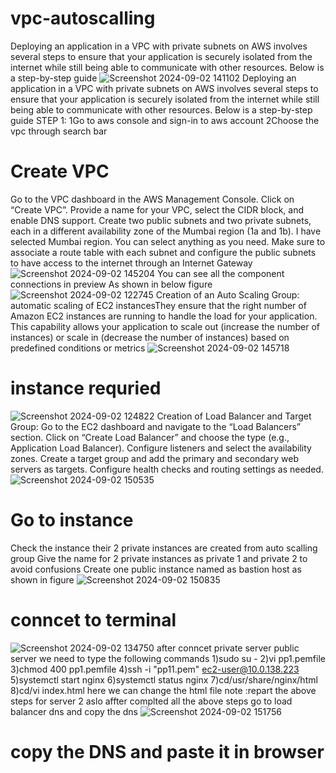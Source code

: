 # vpc-autoscalling
Deploying an application in a VPC with private subnets on AWS involves several steps to ensure that your application is securely isolated from the internet while still being able to communicate with other resources. Below is a step-by-step guide
    ![Screenshot 2024-09-02 141102](https://github.com/user-attachments/assets/fbb67311-4fca-4061-a387-61f54506ac03)
 Deploying an application in a VPC with private subnets on AWS involves several steps to ensure that your application is securely isolated from the internet while still being able to communicate with other resources. Below is a step-by-step guide
STEP 1:
1Go to aws console and sign-in to aws account
2Choose the vpc through search bar
# Create VPC
Go to the VPC dashboard in the AWS Management Console. Click on “Create VPC”. Provide a name for your VPC, select the CIDR block, and enable DNS support. Create two public subnets and two private subnets, each in a different availability zone of the Mumbai region (1a and 1b). I have selected Mumbai region. You can select anything as you need. Make sure to associate a route table with each subnet and configure the public subnets to have access to the internet through an Internet Gateway 
![Screenshot 2024-09-02 145204](https://github.com/user-attachments/assets/db4df598-8d89-408f-a7ee-f658dcded50c)
You can see all the component connections in preview
As shown in below figure
![Screenshot 2024-09-02 122745](https://github.com/user-attachments/assets/f88b479d-bccb-435c-8520-416501051458)
Creation of an Auto Scaling Group:
automatic scaling of EC2 instancesThey ensure that the right number of Amazon EC2 instances are running to handle the load for your application. This capability allows your application to scale out (increase the number of instances) or scale in (decrease the number of instances) based on predefined conditions or metrics
![Screenshot 2024-09-02 145718](https://github.com/user-attachments/assets/aa5500ac-430b-468a-89c6-f0c74dfae05e)
# instance requried 
![Screenshot 2024-09-02 124822](https://github.com/user-attachments/assets/5ab847a5-7015-4f10-a4ea-ab183ae6adb4)
Creation of Load Balancer and Target Group:
Go to the EC2 dashboard and navigate to the “Load Balancers” section. Click on “Create Load Balancer” and choose the type (e.g., Application Load Balancer). Configure listeners and select the availability zones. Create a target group and add the primary and secondary web servers as targets. Configure health checks and routing settings as needed.
![Screenshot 2024-09-02 150535](https://github.com/user-attachments/assets/931b7d62-14f7-4f32-8aee-7aa9b40637b6)
# Go to instance
Check the instance their 2 private instances are created from auto scalling group
Give the name for 2 private instances as private 1 and private 2 to avoid confusions
Create one public instance named as bastion host as shown in figure
![Screenshot 2024-09-02 150835](https://github.com/user-attachments/assets/4f1734bd-51c9-4563-8f8e-e0ffa0e63014)
# conncet to terminal
![Screenshot 2024-09-02 134750](https://github.com/user-attachments/assets/d66fb7eb-79b8-4c6d-89ab-47e4819c3140)
after conncet private server public server 
we need to type the following commands
1)sudo su -
2)vi pp1.pemfile
3)chmod 400 pp1.pemfile
4)ssh -i "pp11.pem" ec2-user@10.0.138.223
5)systemctl start nginx
6)systemctl status nginx
7)cd/usr/share/nginx/html
8)cd/vi index.html
here we can change the html file
note :repart the above steps for server 2 aslo
affter complted all the above steps go to load balancer dns and copy the dns
![Screenshot 2024-09-02 151756](https://github.com/user-attachments/assets/a6f8a358-cc24-4abb-90a9-fecfedf01a4a)
# copy the  DNS and paste it in browser
